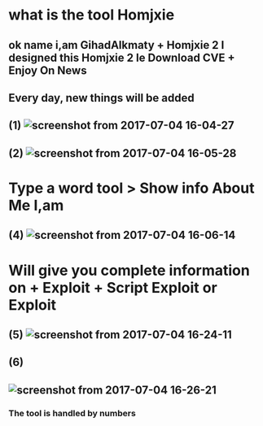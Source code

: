# what is the tool Homjxie 
ok name i,am GihadAlkmaty +  Homjxie 2 
I designed this Homjxie 2 le Download CVE + Enjoy On News 
---------------------------------
Every day, new things will be added
--------------------------------
(1)
![screenshot from 2017-07-04 16-04-27](https://user-images.githubusercontent.com/25440152/27838616-d42b073c-60b9-11e7-95d1-7957512bc4ce.png)
------------------------
(2)
![screenshot from 2017-07-04 16-05-28](https://user-images.githubusercontent.com/25440152/27838632-f802f87c-60b9-11e7-9f60-5d52aaf2eac6.png)
---------------------------------------------
# Type a word tool > Show info About Me I,am 
(4)
![screenshot from 2017-07-04 16-06-14](https://user-images.githubusercontent.com/25440152/27838913-a37bee38-60bb-11e7-8b19-973d03e6a040.png)
------------------------------------------------------
# Will give you complete information on + Exploit + Script Exploit or Exploit
(5)
![screenshot from 2017-07-04 16-24-11](https://user-images.githubusercontent.com/25440152/27839024-59b8faa6-60bc-11e7-84be-b834982fa5ae.png)
------------------------------
(6)
-------------------
![screenshot from 2017-07-04 16-26-21](https://user-images.githubusercontent.com/25440152/27839050-85764338-60bc-11e7-9d56-2c67e5ed4d51.png)
------------------
### The tool is handled by numbers
